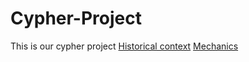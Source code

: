 # Cypher-Project
This is our cypher project
[Historical context](Historical-Substitution.md)
[Mechanics](Mechanics-Substitution.md)
